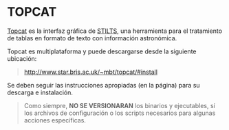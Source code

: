 # TOPCAT

[Topcat](http://www.star.bris.ac.uk/~mbt/topcat/) es la interfaz gráfica de [STILTS](http://www.star.bristol.ac.uk/~mbt/stilts/), una herramienta para el tratamiento de tablas en formato de texto con información astronómica.

Topcat es multiplataforma y puede descargarse desde la siguiente ubicación:

> http://www.star.bris.ac.uk/~mbt/topcat/#install

Se deben seguir las instrucciones apropiadas (en la página) para su descarga e instalación.

> Como siempre, **NO SE VERSIONARAN** los binarios y ejecutables, sí los archivos de configuración o los scripts necesarios para algunas acciones específicas.
